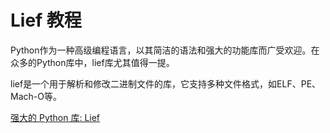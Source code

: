 # Lief 教程

<show-structure depth="3"/>

Python作为一种高级编程语言，以其简洁的语法和强大的功能库而广受欢迎。在众多的Python库中，lief库尤其值得一提。

lief是一个用于解析和修改二进制文件的库，它支持多种文件格式，如ELF、PE、Mach-O等。

<seealso>
<category ref="ref_docs">
    <a href="https://mp.weixin.qq.com/s/c_lR6hwiAGKXRWzB0WAHPA">强大的 Python 库: Lief</a>
</category>
<category ref="ref_github">
</category>
<category ref="ref_issues">
</category>
<category ref="ref_hf">
</category>
<category ref="ref_ms">
</category>
</seealso>
